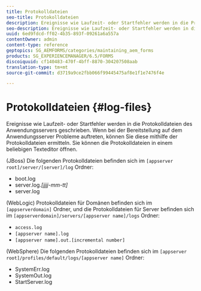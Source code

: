 ```yaml
---
title: Protokolldateien
seo-title: Protokolldateien
description: Ereignisse wie Laufzeit- oder Startfehler werden in die Protokolldateien des Anwendungsservers geschrieben, die mithilfe eines Texteditors geöffnet werden können.
seo-description: Ereignisse wie Laufzeit- oder Startfehler werden in die Protokolldateien des Anwendungsservers geschrieben, die mithilfe eines Texteditors geöffnet werden können.
uuid: 6ed9fdcd-ff02-4b35-893f-09261a6a557a
contentOwner: admin
content-type: reference
geptopics: SG_AEMFORMS/categories/maintaining_aem_forms
products: SG_EXPERIENCEMANAGER/6.5/FORMS
discoiquuid: cf140483-470f-4bff-8870-304207508aab
translation-type: tm+mt
source-git-commit: d3719a9ce2fbb066f99445475af8e1f1e7476f4e

---
```



# Protokolldateien {#log-files}

Ereignisse wie Laufzeit- oder Startfehler werden in die Protokolldateien des Anwendungsservers geschrieben. Wenn bei der Bereitstellung auf dem Anwendungsserver Probleme auftreten, können Sie diese mithilfe der Protokolldateien ermitteln. Sie können die Protokolldateien in einem beliebigen Texteditor öffnen.

(JBoss) Die folgenden Protokolldateien befinden sich im `[appserver root]/server/[server]/log` Ordner:

* boot.log
* server.log.*[jjjj-mm-tt]*
* server.log

(WebLogic) Protokolldateien für Domänen befinden sich im `[appserverdomain]` Ordner, und die Protokolldateien für Server befinden sich im `[appserverdomain]/servers/[appserver name]/logs` Ordner:

* `access.log`
* `[appserver name].log`
* `[appserver name].out.[incremental number]`

(WebSphere) Die folgenden Protokolldateien befinden sich im `[appserver root]/profiles/default/logs/[appserver name]` Ordner:

* SystemErr.log
* SystemOut.log
* StartServer.log

